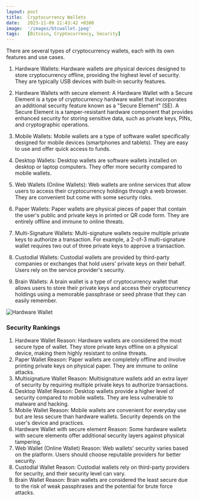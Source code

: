 ```yaml
---
layout: post
title:  Cryptocurrency Wallets
date:   2023-11-09 11:43:42 +0300
image:  '/images/btcwallet.jpeg'
tags:   [Bitcoin, Cryptocurrency, Security]
---
```

There are several types of cryptocurrency wallets, each with its own features and use cases. 

1. Hardware Wallets: Hardware wallets are physical devices designed to store cryptocurrency offline, providing the highest level of security. They are typically USB devices with built-in security features.

2. Hardware Wallets with secure element: A Hardware Wallet with a Secure Element is a type of cryptocurrency hardware wallet that incorporates an additional security feature known as a "Secure Element" (SE). A Secure Element is a tamper-resistant hardware component that provides enhanced security for storing sensitive data, such as private keys, PINs, and cryptographic operations.

3. Mobile Wallets: Mobile wallets are a type of software wallet specifically designed for mobile devices (smartphones and tablets). They are easy to use and offer quick access to funds.

4. Desktop Wallets: Desktop wallets are software wallets installed on desktop or laptop computers. They offer more security compared to mobile wallets.

5. Web Wallets (Online Wallets): Web wallets are online services that allow users to access their cryptocurrency holdings through a web browser. They are convenient but come with some security risks.

6. Paper Wallets: Paper wallets are physical pieces of paper that contain the user's public and private keys in printed or QR code form. They are entirely offline and immune to online threats.

7. Multi-Signature Wallets: Multi-signature wallets require multiple private keys to authorize a transaction. For example, a 2-of-3 multi-signature wallet requires two out of three private keys to approve a transaction.

8. Custodial Wallets: Custodial wallets are provided by third-party companies or exchanges that hold users' private keys on their behalf. Users rely on the service provider's security.

9. Brain Wallets: A brain wallet is a type of cryptocurrency wallet that allows users to store their private keys and access their cryptocurrency holdings using a memorable passphrase or seed phrase that they can easily remember.




![Hardware Wallet]({{site.baseurl}}/images/hardwarewallet.jpeg)


### Security Rankings

1. Hardware Wallet
Reason: Hardware wallets are considered the most secure type of wallet. They store private keys offline on a physical device, making them highly resistant to online threats.
2. Paper Wallet
Reason: Paper wallets are completely offline and involve printing private keys on physical paper. They are immune to online attacks.
3. Multisignature Wallet
Reason: Multisignature wallets add an extra layer of security by requiring multiple private keys to authorize transactions.
4. Desktop Wallet
Reason: Desktop wallets provide a higher level of security compared to mobile wallets. They are less vulnerable to malware and hacking.
5. Mobile Wallet
Reason: Mobile wallets are convenient for everyday use but are less secure than hardware wallets. Security depends on the user's device and practices.
6. Hardware Wallet with secure element
Reason: Some hardware wallets with secure elements offer additional security layers against physical tampering.
7. Web Wallet (Online Wallet)
Reason: Web wallets' security varies based on the platform. Users should choose reputable providers for better security.
8. Custodial Wallet
Reason: Custodial wallets rely on third-party providers for security, and their security level can vary.
9. Brain Wallet
Reason: Brain wallets are considered the least secure due to the risk of weak passphrases and the potential for brute force attacks.